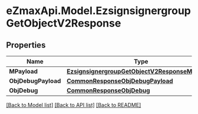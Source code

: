 
# eZmaxApi.Model.EzsignsignergroupGetObjectV2Response

## Properties

Name | Type | Description | Notes
------------ | ------------- | ------------- | -------------
**MPayload** | [**EzsignsignergroupGetObjectV2ResponseMPayload**](EzsignsignergroupGetObjectV2ResponseMPayload.md) |  | 
**ObjDebugPayload** | [**CommonResponseObjDebugPayload**](CommonResponseObjDebugPayload.md) |  | [optional] 
**ObjDebug** | [**CommonResponseObjDebug**](CommonResponseObjDebug.md) |  | [optional] 

[[Back to Model list]](../README.md#documentation-for-models)
[[Back to API list]](../README.md#documentation-for-api-endpoints)
[[Back to README]](../README.md)

